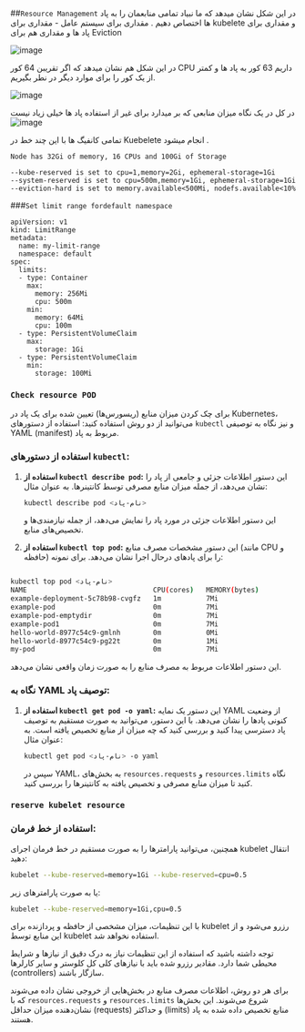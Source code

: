 ##`Resource Management`
در این شکل نشان میدهد که ما نبیاد تمامی منابعمان را به پاد ها اختصاص دهیم .
مقداری برای سیستم عامل - مقداری برای kubelete و مقداری برای پاد ها و مقداری هم برای Eviction

![image](https://github.com/milad6745/Kubernetes/assets/113288076/28e51eaa-4377-4713-9f7e-0f6848126ac5)

در این شکل هم نشان میدهد که اگر تقریبن 64 کور CPU داریم 63 کور به پاد ها و کمتر از یک کور را  برای موارد دیگر در نطر بگیریم.

![image](https://github.com/milad6745/Kubernetes/assets/113288076/f05c49ed-77b2-4301-9565-388674c3d4ae)

در کل در یک نگاه میزان منابعی که بر میدارد برای غیر از استفاده پاد ها خیلی زیاد نیست
![image](https://github.com/milad6745/Kubernetes/assets/113288076/5ca81fee-aea7-4bdd-bbbb-926092a324ec)



تمامی کانفیگ ها با این چند خط در Kuebelete انجام میشود .

`Node has 32Gi of memory, 16 CPUs and 100Gi of Storage`
```
--kube-reserved is set to cpu=1,memory=2Gi, ephemeral-storage=1Gi
--system-reserved is set to cpu=500m,memory=1Gi, ephemeral-storage=1Gi
--eviction-hard is set to memory.available<500Mi, nodefs.available<10%
```

###`Set limit range fordefault namespace`
```
apiVersion: v1
kind: LimitRange
metadata:
  name: my-limit-range
  namespace: default
spec:
  limits:
  - type: Container
    max:
      memory: 256Mi
      cpu: 500m
    min:
      memory: 64Mi
      cpu: 100m
  - type: PersistentVolumeClaim
    max:
      storage: 1Gi
  - type: PersistentVolumeClaim
    min:
      storage: 100Mi
```

### `Check resource POD`

برای چک کردن میزان منابع (ریسورس‌ها) تعیین شده برای یک پاد در Kubernetes، می‌توانید از دو روش استفاده کنید: استفاده از دستورهای `kubectl` و نیز نگاه به توصیفی YAML (manifest) مربوط به پاد.

### استفاده از دستورهای `kubectl`:

1. **استفاده از `kubectl describe pod`:**
   این دستور اطلاعات جزئی و جامعی از پاد را نشان می‌دهد، از جمله میزان منابع مصرفی توسط کانتینرها. به عنوان مثال:

   ```bash
   kubectl describe pod <نام-پاد>
   ```

   این دستور اطلاعات جزئی در مورد پاد را نمایش می‌دهد، از جمله نیازمندی‌ها و تخصیص‌های منابع.

2. **استفاده از `kubectl top pod`:**
   این دستور مشخصات مصرف منابع (مانند CPU و حافظه) را برای پادهای درحال اجرا نشان می‌دهد. برای نمونه:

```bash

kubectl top pod <نام-پاد>
NAME                               CPU(cores)   MEMORY(bytes)
example-deployment-5c78b98-cvgfz   1m           7Mi
example-pod                        0m           7Mi
example-pod-emptydir               0m           7Mi
example-pod1                       0m           7Mi
hello-world-8977c54c9-gmlnh        0m           0Mi
hello-world-8977c54c9-pg22t        0m           1Mi
my-pod                             0m           7Mi
```

   این دستور اطلاعات مربوط به مصرف منابع را به صورت زمان واقعی نشان می‌دهد.

### نگاه به YAML توصیف پاد:

1. **استفاده از `kubectl get pod -o yaml`:**
   این دستور یک نمایه YAML از وضعیت کنونی پادها را نشان می‌دهد. با این دستور، می‌توانید به صورت مستقیم به توصیف پاد دسترسی پیدا کنید و بررسی کنید که چه میزان از منابع تخصیص یافته است. به عنوان مثال:

   ```bash
   kubectl get pod <نام-پاد> -o yaml
   ```

   سپس در YAML، به بخش‌های `resources.requests` و `resources.limits` نگاه کنید تا میزان منابع مصرفی و تخصیص یافته به کانتینرها را بررسی کنید.


### `reserve kubelet resource`

### استفاده از خط فرمان:

همچنین، می‌توانید پارامترها را به صورت مستقیم در خط فرمان اجرای kubelet انتقال دهید:

```bash
kubelet --kube-reserved=memory=1Gi --kube-reserved=cpu=0.5
```

یا به صورت پارامترهای زیر:

```bash
kubelet --kube-reserved=memory=1Gi,cpu=0.5
```

با این تنظیمات، میزان مشخصی از حافظه و پردازنده برای kubelet رزرو می‌شود و از این منابع توسط kubelet استفاده نخواهد شد.

توجه داشته باشید که استفاده از این تنظیمات نیاز به درک دقیق از نیازها و شرایط محیطی شما دارد. مقادیر رزرو شده باید با نیازهای کلی کل کلوستر و سایر کارلرها (controllers) سازگار باشند.

برای هر دو روش، اطلاعات مصرف منابع در بخش‌هایی از خروجی نشان داده می‌شوند که با `resources.requests` و `resources.limits` شروع می‌شوند. این بخش‌ها نشان‌دهنده میزان حداقل (requests) و حداکثر (limits) منابع تخصیص داده شده به پاد هستند.

